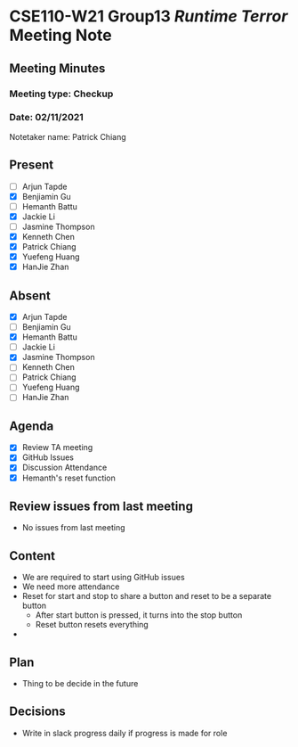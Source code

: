 # CSE110-W21 Group13 *Runtime Terror* Meeting Note

## Meeting Minutes

### Meeting type: Checkup

### Date: 02/11/2021

Notetaker name: Patrick Chiang

## Present

- [ ] Arjun Tapde
- [x] Benjiamin Gu
- [ ] Hemanth Battu
- [x] Jackie Li
- [ ] Jasmine Thompson
- [x] Kenneth Chen
- [x] Patrick Chiang
- [x] Yuefeng Huang
- [x] HanJie Zhan

## Absent

- [x] Arjun Tapde
- [ ] Benjiamin Gu
- [x] Hemanth Battu
- [ ] Jackie Li
- [x] Jasmine Thompson
- [ ] Kenneth Chen
- [ ] Patrick Chiang
- [ ] Yuefeng Huang
- [ ] HanJie Zhan

## Agenda

- [x] Review TA meeting
- [x] GitHub Issues
- [x] Discussion Attendance
- [x] Hemanth's reset function

## Review issues from last meeting

- No issues from last meeting

## Content

- We are required to start using GitHub issues
- We need more attendance
- Reset for start and stop to share a button and reset to be a separate button
  - After start button is pressed, it turns into the stop button
  - Reset button resets everything
- 

## Plan

- Thing to be decide in the future

## Decisions

- Write in slack progress daily if progress is made for role
